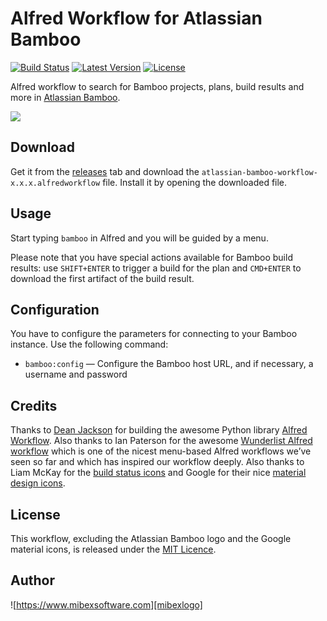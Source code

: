 # Alfred Workflow for Atlassian Bamboo #

[![Build Status](http://img.shields.io/travis/mibexsoftware/alfred-bamboo-workflow.svg?style=flat-square)](https://travis-ci.org/mibexsoftware/alfred-bamboo-workflow)
[![Latest Version](http://img.shields.io/github/release/mibexsoftware/alfred-bamboo-workflow.svg?style=flat-square)](https://github.com/mibexsoftware/alfred-bamboo-workflow/releases)
[![License](http://img.shields.io/badge/license-MIT-blue.svg?style=flat-square)](http://mibexsoftware.mit-license.org/2015)


Alfred workflow to search for Bamboo projects, plans, build results and more in [Atlassian Bamboo][bamboo].


![][screencast]


## Download ##

Get it from the [releases][releases] tab and download the `atlassian-bamboo-workflow-x.x.x.alfredworkflow` file. Install it by opening the downloaded file.


## Usage ##

Start typing `bamboo` in Alfred and you will be guided by a menu.

Please note that you have special actions available for Bamboo build results: use `SHIFT+ENTER` to trigger a build for
the plan and `CMD+ENTER` to download the first artifact of the build result.


## Configuration ##

You have to configure the parameters for connecting to your Bamboo instance. Use the following command:

- `bamboo:config` — Configure the Bamboo host URL, and if necessary, a username and password


## Credits ##

Thanks to [Dean Jackson][deanishe] for building the awesome Python library [Alfred Workflow][alfred-workflow].
Also thanks to Ian Paterson for the awesome [Wunderlist Alfred workflow][wunderlist] which is one of the nicest menu-based Alfred workflows we’ve seen so far and which has inspired our workflow deeply.
Also thanks to Liam McKay for the [build status icons][build-status-icons] and Google for their nice [material design icons][google-material-design].


## License ##

This workflow, excluding the Atlassian Bamboo logo and the Google material icons, is released under the [MIT Licence][mit].


## Author

![https://www.mibexsoftware.com][mibexlogo]


[bamboo]: http://www.atlassian.com/bamboo
[releases]: https://github.com/mibexsoftware/alfred-bamboo-workflow/releases
[mibexlogo]: https://www.mibexsoftware.com/wp-content/uploads/2015/06/mibex.png
[wunderlist]: https://github.com/idpaterson/alfred-wunderlist-workflow
[build-status-icons]: https://www.iconfinder.com/iconsets/function_icon_set
[google-material-design]: https://github.com/google/material-design-icons
[deanishe]: hhttps://github.com/deanishe
[mit]: http://opensource.org/licenses/MIT
[alfred-workflow]: hhttps://github.com/deanishe
[gh-releases]: https://github.com/mibexsoftware/alfred-bamboo-workflow/releases
[packal-page]: http://www.packal.org/workflow/atlassian-bamboo-workflow
[screencast]: https://raw.githubusercontent.com/mibexsoftware/alfred-bamboo-workflow/master/screencast.gif
[alfred-workflow-installation]: http://support.alfredapp.com/workflows:installing/
